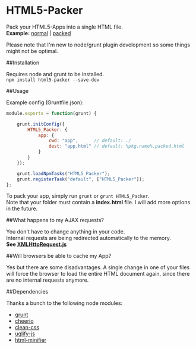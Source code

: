 HTML5-Packer
============
Pack your HTML5-Apps into a single HTML file.  
**Example:** [normal](http://elias-schuett.de/git/HTML5-Packer/demo/index.html) | [packed](http://elias-schuett.de/git/HTML5-Packer/demo/demo.packed.html)  

Please note that I'm new to node/grunt plugin development so some things might not be optimal.

##Installation

Requires node and grunt to be installed.  
`npm install html5-packer --save-dev`


##Usage

Example config (Gruntfile.json):

```js
module.exports = function(grunt) {

	grunt.initConfig({
		HTML5_Packer: {
			app: {
				cwd: "app",      // default: ./
				dest: "app.html" // default: %pkg.name%.packed.html
			}
		}
	});

	grunt.loadNpmTasks("HTML5_Packer");
	grunt.registerTask("default", ["HTML5_Packer"]);
};
```

To pack your app, simply run `grunt` or `grunt HTML5_Packer`.  
Note that your folder must contain a **index.html** file. I will add more options in the future.

##What happens to my AJAX requests?

You don't have to change anything in your code.  
Internal requests are being redirected automatically to the memory.  
**See [XMLHttpRequest.js](https://github.com/elias94xx/HTML5-Packer/blob/master/tasks/lib/XMLHttpRequest.js)**

##Will browsers be able to cache my App?

Yes but there are some disadvantages. A single change in one of your files will force the browser to load the entire HTML document again, since there are no internal requests anymore.

##Dependencies

Thanks a bunch to the following node modules:

* [grunt](https://github.com/gruntjs/grunt)
* [cheerio](https://github.com/MatthewMueller/cheerio)
* [clean-css](https://github.com/GoalSmashers/clean-css)
* [uglify-js](https://github.com/mishoo/UglifyJS)
* [html-minifier](https://github.com/kangax/html-minifier)
